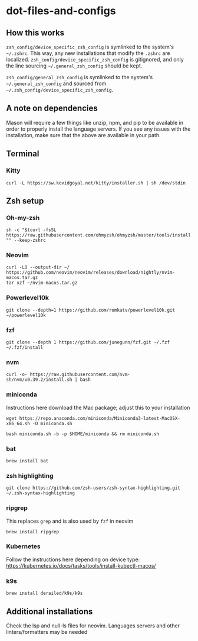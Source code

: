 # dot-files-and-configs

## How this works

`zsh_config/device_specific_zsh_config` is symlinked to the system's `~/.zshrc`. This way, any new installations that modify the `.zshrc` are localized. `zsh_config/device_specific_zsh_config` is gitignored, and only the line sourcing `~/.general_zsh_config` should be kept.

`zsh_config/general_zsh_config` is symlinked to the system's `~/.general_zsh_config` and sourced from `~/.zsh_config/device_specific_zsh_config`.

## A note on dependencies

Mason will require a few things like unzip, npm, and pip to be available in order to properly install the language servers. If you see any issues with the installation, make sure that the above are available in your path.

## Terminal

### Kitty

```
curl -L https://sw.kovidgoyal.net/kitty/installer.sh | sh /dev/stdin
```

## Zsh setup

### Oh-my-zsh

```
sh -c "$(curl -fsSL https://raw.githubusercontent.com/ohmyzsh/ohmyzsh/master/tools/install.sh)" "" --keep-zshrc
```

### Neovim

```
curl -LO --output-dir ~/ https://github.com/neovim/neovim/releases/download/nightly/nvim-macos.tar.gz
tar xzf ~/nvim-macos.tar.gz
```

### Powerlevel10k

```
git clone --depth=1 https://github.com/romkatv/powerlevel10k.git ~/powerlevel10k
```

### fzf

```
git clone --depth 1 https://github.com/junegunn/fzf.git ~/.fzf
~/.fzf/install
```

### nvm

```
curl -o- https://raw.githubusercontent.com/nvm-sh/nvm/v0.39.2/install.sh | bash
```

### miniconda

Instructions here download the Mac package; adjust this to your installation

```
wget https://repo.anaconda.com/miniconda/Miniconda3-latest-MacOSX-x86_64.sh -O miniconda.sh

bash miniconda.sh -b -p $HOME/miniconda && rm miniconda.sh
```

### bat

```
brew install bat
```

### zsh highlighting

```
git clone https://github.com/zsh-users/zsh-syntax-highlighting.git ~/.zsh-syntax-highlighting
```

### ripgrep

This replaces `grep` and is also used by `fzf` in neovim

```
brew install ripgrep
```

### Kubernetes

Follow the instructions here depending on device type: https://kubernetes.io/docs/tasks/tools/install-kubectl-macos/

### k9s

```
brew install derailed/k9s/k9s
```

## Additional installations

Check the lsp and null-ls files for neovim. Languages servers and other linters/formatters may be needed
